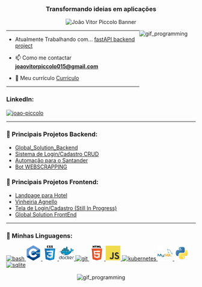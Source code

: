 <h3 align="center">Transformando ideias em aplicações</h3>

<p align="center">
  <img src="https://files.catbox.moe/k8phvg.png" alt="João Vitor Piccolo Banner" />
</p>

<img align='right' alt='gif_programming' src="https://user-images.githubusercontent.com/74038190/212284087-bbe7e430-757e-4901-90bf-4cd2ce3e1852.gif" height="150" width="150">

---

- Atualmente Trabalhando com... [fastAPI backend project](https://github.com/Joao-Vitor-Piccolo/fastAPI_backend_project)

- 📫 Como me contactar **joaovitorpiccolo015@gmail.com**

- 📄 Meu currículo [Curriculo](https://files.catbox.moe/cop428.pdf)

---

<h3 align="left">LinkedIn:</h3>
<p align="left">
<a href="https://linkedin.com/in/joao-piccolo/" target="blank"><img align="center" src="https://raw.githubusercontent.com/rahuldkjain/github-profile-readme-generator/master/src/images/icons/Social/linked-in-alt.svg" alt="joao-piccolo" height="30" width="40" /></a>
</p>

---

<h3 align="left">🚀 Principais Projetos Backend:</h3>
<ul>
  <li><a href="https://github.com/Aegis-Pluvial/gs_backend/blob/main/README.md">Global_Solution_Backend</a></li>
  <li><a href="https://github.com/Joao-Vitor-Piccolo/fastAPI_backend_project">Sistema de Login/Cadastro CRUD</a></li>
  <li><a href="https://github.com/Joao-Vitor-Piccolo/projeto_Automacao_v2">Automação para o Santander</a></li>
  <li><a href="https://github.com/Joao-Vitor-Piccolo/webscrappingBot_v2">Bot WEBSCRAPPING</a></li>
</ul>

<h3 align="left">🎨 Principais Projetos Frontend:</h3>
<ul>
  <li><a href="https://joao-vitor-piccolo.github.io/hotel_template/">Landpage para Hotel</a></li>
  <li><a href="https://front-end-vinharia-agnello.github.io/projeto-vinheria-front/">Vinheiria Agnello</a></li>
  <li><a href="https://joao-vitor-piccolo.github.io/frontend_site_template_cidade/">Tela de Login/Cadastro (Still In Progress)</a></li>
  <li><a href="https://aegis-pluvial.github.io/gs-front/">Global Solution FrontEnd</a></li>
</ul>

---

<h3 align="left">🧠 Minhas Linguagens:</h3>
<p align="left"> 
  <a href="https://www.gnu.org/software/bash/" target="_blank" rel="noreferrer"> <img src="https://www.vectorlogo.zone/logos/gnu_bash/gnu_bash-icon.svg" alt="bash" width="40" height="40"/> </a> 
  <a href="https://www.w3schools.com/cpp/" target="_blank" rel="noreferrer"> <img src="https://raw.githubusercontent.com/devicons/devicon/master/icons/cplusplus/cplusplus-original.svg" alt="cplusplus" width="40" height="40"/> </a> 
  <a href="https://www.w3schools.com/css/" target="_blank" rel="noreferrer"> <img src="https://raw.githubusercontent.com/devicons/devicon/master/icons/css3/css3-original-wordmark.svg" alt="css3" width="40" height="40"/> </a> 
  <a href="https://www.docker.com/" target="_blank" rel="noreferrer"> <img src="https://raw.githubusercontent.com/devicons/devicon/master/icons/docker/docker-original-wordmark.svg" alt="docker" width="40" height="40"/> </a> 
  <a href="https://git-scm.com/" target="_blank" rel="noreferrer"> <img src="https://www.vectorlogo.zone/logos/git-scm/git-scm-icon.svg" alt="git" width="40" height="40"/> </a> 
  <a href="https://www.w3.org/html/" target="_blank" rel="noreferrer"> <img src="https://raw.githubusercontent.com/devicons/devicon/master/icons/html5/html5-original-wordmark.svg" alt="html5" width="40" height="40"/> </a> 
  <a href="https://developer.mozilla.org/en-US/docs/Web/JavaScript" target="_blank" rel="noreferrer"> <img src="https://raw.githubusercontent.com/devicons/devicon/master/icons/javascript/javascript-original.svg" alt="javascript" width="40" height="40"/> </a> 
  <a href="https://kubernetes.io" target="_blank" rel="noreferrer"> <img src="https://www.vectorlogo.zone/logos/kubernetes/kubernetes-icon.svg" alt="kubernetes" width="40" height="40"/> </a> 
  <a href="https://www.mysql.com/" target="_blank" rel="noreferrer"> <img src="https://raw.githubusercontent.com/devicons/devicon/master/icons/mysql/mysql-original-wordmark.svg" alt="mysql" width="40" height="40"/> </a> 
  <a href="https://www.python.org" target="_blank" rel="noreferrer"> <img src="https://raw.githubusercontent.com/devicons/devicon/master/icons/python/python-original.svg" alt="python" width="40" height="40"/> </a> 
  <a href="https://www.sqlite.org/" target="_blank" rel="noreferrer"> <img src="https://www.vectorlogo.zone/logos/sqlite/sqlite-icon.svg" alt="sqlite" width="40" height="40"/> </a> 
</p>

<p align="center">
  <img align='center' alt='gif_programming' src="https://files.catbox.moe/upu9su.svg">
</p>
